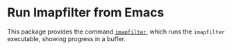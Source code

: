 Run Imapfilter from Emacs
=========================

This package provides the command [`imapfilter`], which runs
the `imapfilter` executable, showing progress in a buffer.

[`imapfilter`]: https://github.com/lefcha/imapfilter
